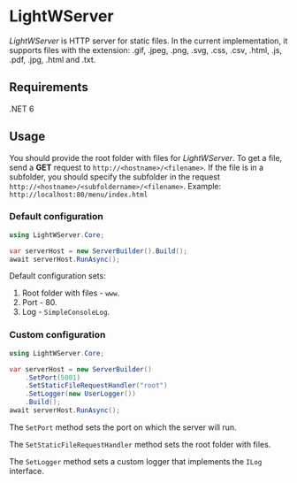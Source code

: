 # LightWServer

*LightWServer* is HTTP server for static files. In the current implementation, it supports files with the extension: .gif, .jpeg, .png, .svg, .css, .csv, .html, .js, .pdf, .jpg, .html and .txt.

## Requirements

.NET 6

## Usage


You should provide the root folder with files for *LightWServer*. To get a file, send a **GET** request to ```http://<hostname>/<filename>```. If the file is in a subfolder, you should specify the subfolder in the request ```http://<hostname>/<subfoldername>/<filename>```. Example: ```http://localhost:80/menu/index.html```

### Default configuration

```csharp
using LightWServer.Core;

var serverHost = new ServerBuilder().Build();
await serverHost.RunAsync();
```

Default configuration sets:
1.  Root folder with files - ```www```.
2.  Port - 80.
3.  Log - ```SimpleConsoleLog```. 

### Custom configuration

```csharp
using LightWServer.Core;

var serverHost = new ServerBuilder()
    .SetPort(5001)
    .SetStaticFileRequestHandler("root")
    .SetLogger(new UserLogger())
    .Build();
await serverHost.RunAsync();
```

The ```SetPort``` method sets the port on which the server will run.

The ```SetStaticFileRequestHandler``` method sets the root folder with files.

The ```SetLogger``` method sets a custom logger that implements the ```ILog``` interface.
